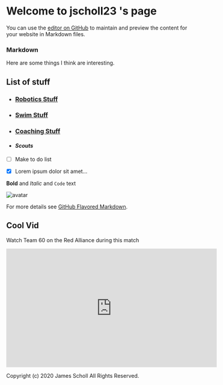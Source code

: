 # Welcome to jscholl23 's page

You can use the [editor on GitHub](https://github.com/jscholl23/jscholl23.github.io/edit/master/index.md) to maintain and preview the content for your website in Markdown files.


### Markdown

Here are some things I think are interesting.

## List of stuff
- ### [Robotics Stuff](https://jscholl23.github.io/frc)
- ### [Swim Stuff](https://www.yourswimlog.com/)
- ### [Coaching Stuff](https://www.basketballforcoaches.com/3-out-2-in-motion-offense/)
- #### _Scouts_


- [ ] Make to do list
- [x] Lorem ipsum dolor sit amet...


**Bold** and _Italic_ and `Code` text

![avatar](https://avatars3.githubusercontent.com/u/44987862?s=460&v=4)


For more details see [GitHub Flavored Markdown](https://guides.github.com/features/mastering-markdown/).


## Cool Vid
Watch Team 60 on the Red Alliance during this match

<iframe width="560" height="315" src="https://www.youtube.com/embed/F59HtDCnYes" frameborder="0" allow="accelerometer; autoplay; encrypted-media; gyroscope; picture-in-picture" allowfullscreen></iframe>

Copyright (c) 2020 James Scholl All Rights Reserved.
